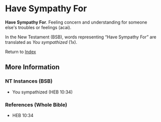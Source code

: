 # Have Sympathy For
**Have Sympathy For**. 
Feeling concern and understanding for someone else's troubles or feelings (acai). 




In the New Testament (BSB), words representing “Have Sympathy For” are translated as 
*You sympathized* (1x). 


Return to [Index](00-Index.md)

## More Information

### NT Instances (BSB)

* You sympathized (HEB 10:34)



### References (Whole Bible)

* HEB 10:34



